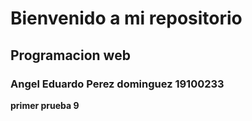 # Bienvenido a mi repositorio
## Programacion web
### Angel Eduardo Perez dominguez 19100233
**primer prueba  9**